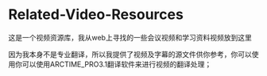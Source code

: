 # Related-Video-Resources
这是一个视频资源库，我从web上寻找的一些会议视频和学习资料视频放到这里

因为我本身不是专业翻译，所以我提供了视频及字幕的源文件供你参考，你可以使用你可以使用ARCTIME_PRO3.1翻译软件来进行视频的翻译处理；

